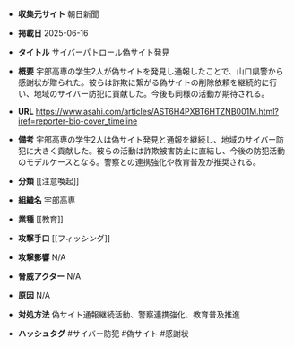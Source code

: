 - **収集元サイト**
朝日新聞

- **掲載日**
2025-06-16

- **タイトル**
サイバーパトロール偽サイト発見

- **概要**
宇部高専の学生2人が偽サイトを発見し通報したことで、山口県警から感謝状が贈られた。彼らは詐欺に繋がる偽サイトの削除依頼を継続的に行い、地域のサイバー防犯に貢献した。今後も同様の活動が期待される。

- **URL**
https://www.asahi.com/articles/AST6H4PXBT6HTZNB001M.html?iref=reporter-bio-cover_timeline

- **備考**
宇部高専の学生2人は偽サイト発見と通報を継続し、地域のサイバー防犯に大きく貢献した。彼らの活動は詐欺被害防止に直結し、今後の防犯活動のモデルケースとなる。警察との連携強化や教育普及が推奨される。

- **分類**
[[注意喚起]]

- **組織名**
宇部高専

- **業種**
[[教育]]

- **攻撃手口**
[[フィッシング]]

- **攻撃影響**
N/A

- **脅威アクター**
N/A

- **原因**
N/A

- **対処方法**
偽サイト通報継続活動、警察連携強化、教育普及推進

- **ハッシュタグ**
#サイバー防犯 #偽サイト #感謝状
